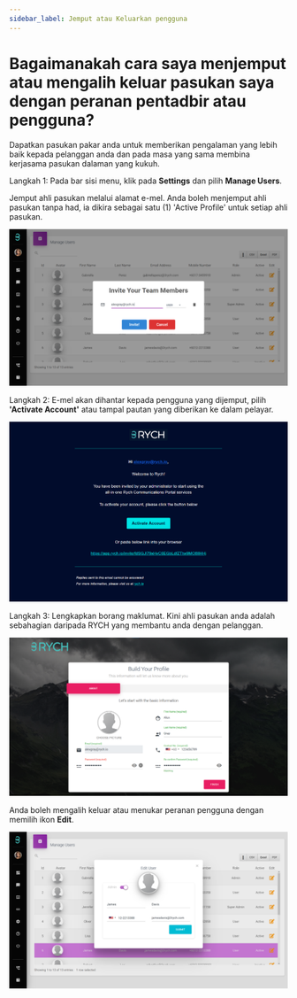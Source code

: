 ```yaml
---
sidebar_label: Jemput atau Keluarkan pengguna
---
```

# Bagaimanakah cara saya menjemput atau mengalih keluar pasukan saya dengan peranan pentadbir atau pengguna? 

Dapatkan pasukan pakar anda untuk memberikan pengalaman yang lebih baik kepada pelanggan anda dan pada masa yang sama membina kerjasama pasukan dalaman yang kukuh. 

Langkah 1: Pada bar sisi menu, klik pada **Settings** dan pilih **Manage Users**.

Jemput ahli pasukan melalui alamat e-mel. Anda boleh menjemput ahli pasukan tanpa had, ia dikira sebagai satu (1) 'Active Profile' untuk setiap ahli pasukan.  

![image info](../../../static/img/q1/step1.png)

Langkah 2: E-mel akan dihantar kepada pengguna yang dijemput, pilih **'Activate Account'** atau tampal pautan yang diberikan ke dalam pelayar.

![image info](../../../static/img/q1/step2.png)

Langkah 3: Lengkapkan borang maklumat. Kini ahli pasukan anda adalah sebahagian daripada RYCH yang membantu anda dengan pelanggan.

![image info](../../../static/img/q1/step3.png)

Anda boleh mengalih keluar atau menukar peranan pengguna dengan memilih ikon **Edit**.

![image info](../../../static/img/q1/step4.png)